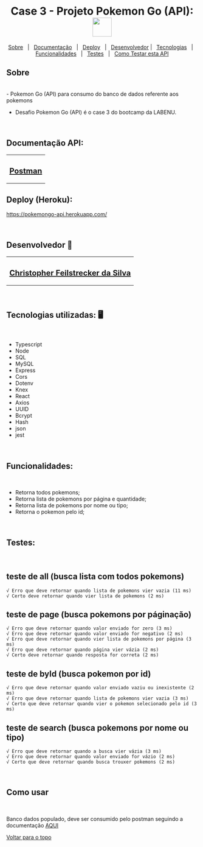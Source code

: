 <h1 align="center" id="top">Case 3 - Projeto Pokemon Go (API): <img src="https://www.pngplay.com/wp-content/uploads/11/Pikachu-Pokemon-Transparent-File.png" width="50"></h1>

<p align="center">
  <a href="#sobre">Sobre</a> &#xa0; | &#xa0; 
  <a href="#documentacao">Documentação</a> &#xa0; | &#xa0;
  <a href="#heroku">Deploy</a> &#xa0; | &#xa0;
  <a href="#desenvolvedor">Desenvolvedor</a> | &#xa0;
<a href="#tecnologias">Tecnologias</a> &#xa0; | &#xa0;
<a href="#funcionalidades">Funcionalidades</a> &#xa0; | &#xa0;
<a href="#testes">Testes</a> &#xa0; | &#xa0;
<a href="#comousar">Como Testar esta API</a>

</p>

## <h2 id="sobre"> Sobre </h2>


<br />
- Pokemon Go (API) para consumo do banco de dados referente aos pokemons

- Desafio Pokemon Go (API) é o case 3 do bootcamp da LABENU. 

<br />

## <h2 id="documentacao"> Documentação API: </h2>


<table>
  <tr>
  
  <td align="center"><a href="https://documenter.getpostman.com/view/18385085/UVyvuuDy">
   <sub><h2>Postman</h2> </sub> 
       
</table>
 
## <h2 id="heroku"> Deploy (Heroku): </h2>

 https://pokemongo-api.herokuapp.com/

<br />

## <h2 id="desenvolvedor"> Desenvolvedor 🤖 </h2>


<table>
  <tr>
  <td align="center"><a href="https://github.com/ChristpherFeilstrecker">
   <sub><h2>Christopher Feilstrecker da Silva</h2> </sub> 
       
</table>
<br />

## <h2 id="tecnologias"> Tecnologias utilizadas: 🖥️ </h2>


<br />

- Typescript
- Node
- SQL
- MySQL
- Express
- Cors
- Dotenv
- Knex
- React
- Axios
- UUID
- Bcrypt
- Hash
- json
- jest

<br />

## <h2 id="funcionalidades"> Funcionalidades: </h2>


<br />

* Retorna todos pokemons;
* Retorna lista de pokemons por página e quantidade;
* Retorna lista de pokemons por nome ou tipo;
* Retorna o pokemon pelo id;

<br />

## <h2 id="testes"> Testes:


<br />

## teste de all (busca lista com todos pokemons)
    √ Erro que deve retornar quando lista de pokemons vier vazia (11 ms)
    √ Certo deve retornar quando vier lista de pokemons (2 ms)
## teste de page (busca pokemons por páginação)
    √ Erro que deve retornar quando valor enviado for zero (3 ms)
    √ Erro que deve retornar quando valor enviado for negativo (2 ms)
    √ Erro que deve retornar quando vier lista de pokemons por página (3 ms)
    √ Erro que deve retornar quando página vier vázia (2 ms)
    √ Certo deve retornar quando resposta for correta (2 ms)
##  teste de byId (busca pokemon por id)
    √ Erro que deve retornar quando valor enviado vaziu ou inexistente (2 ms)
    √ Erro que deve retornar quando lista de pokemons vier vazia (3 ms)
    √ Certo que deve retornar quando vier o pokemon selecionado pelo id (3 ms)
##  teste de search (busca pokemons por nome ou tipo)
    √ Erro que deve retornar quando a busca vier vázia (3 ms)
    √ Erro que deve retornar quando valor enviado for vázio (2 ms)
    √ Certo que deve retornar quando busca trouxer pokemons (2 ms)

<br />

## <h2 id="comousar"> Como usar </h2>

<br />

Banco dados populado, deve ser consumido pelo postman seguindo a documentação <a href="#documentacao">AQUI</a> 

<a href="#top">Voltar para o topo</a> 
